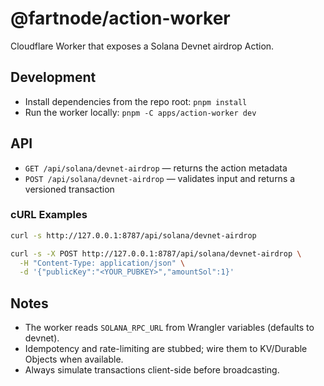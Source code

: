 # @fartnode/action-worker

Cloudflare Worker that exposes a Solana Devnet airdrop Action.

## Development

- Install dependencies from the repo root: `pnpm install`
- Run the worker locally: `pnpm -C apps/action-worker dev`

## API

- `GET /api/solana/devnet-airdrop` — returns the action metadata
- `POST /api/solana/devnet-airdrop` — validates input and returns a versioned transaction

### cURL Examples

```bash
curl -s http://127.0.0.1:8787/api/solana/devnet-airdrop
```

```bash
curl -s -X POST http://127.0.0.1:8787/api/solana/devnet-airdrop \
  -H "Content-Type: application/json" \
  -d '{"publicKey":"<YOUR_PUBKEY>","amountSol":1}'
```

## Notes

- The worker reads `SOLANA_RPC_URL` from Wrangler variables (defaults to devnet).
- Idempotency and rate-limiting are stubbed; wire them to KV/Durable Objects when available.
- Always simulate transactions client-side before broadcasting.
